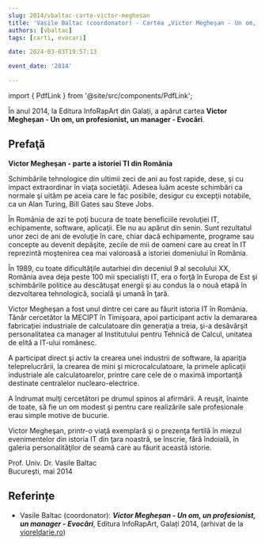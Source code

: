 ```yaml
---
slug: 2014/vbaltac-carte-victor-meghesan
title: 'Vasile Baltac (coordonator) - Cartea „Victor Megheșan - Un om, un profesionist, un manager - Evocări”'
authors: [vbaltac]
tags: [carti, evocari]

date: 2024-03-03T19:57:13

event_date: '2014'

---
```


import { PdfLink } from '@site/src/components/PdfLink';

În anul 2014, la Editura InfoRapArt din Galați, a apărut cartea
**Victor Megheșan - Un om, un profesionist, un manager - Evocări**.

<!-- truncate -->

## Prefaţă

**Victor Megheşan - parte a istoriei TI din
România**

Schimbările tehnologice din ultimii zeci de
ani au fost rapide, dese, şi cu impact extraordinar
în viaţa societăţii. Adesea luăm aceste schimbări
ca normale şi uităm pe aceia care le fac posibile,
desigur cu excepţii notabile, ca un Alan Turing,
Bill Gates sau Steve Jobs.

În România de azi te poţi bucura de toate
beneficiile revoluţiei IT, echipamente, software,
aplicaţii. Ele nu au apărut din senin. Sunt
rezultatul unor zeci de ani de evoluţie în care,
chiar dacă echipamente, programe sau concepte
au devenit depăşite, zecile de mii de oameni care
au creat în IT reprezintă moştenirea cea mai
valoroasă a istoriei domeniului în România.

În 1989, cu toate dificultăţile autarhiei din
deceniul 9 al secolului XX, România avea deja
peste 100 mii specialişti IT, era o forţă în Europa
de Est şi schimbările politice au descătuşat energii
şi au condus la o nouă etapă în dezvoltarea
tehnologică, socială şi umană în ţară.

Victor Megheşan a fost unul dintre cei care
au făurit istoria IT în România. Tânăr cercetător la
MECIPT în Timişoara, apoi participant activ la
demararea fabricaţiei industriale de calculatoare
din generaţia a treia, şi-a desăvârşit personalitatea
ca manager al Institutului pentru Tehnică de
Calcul, unitatea de elită a IT-ului românesc.

A participat direct şi activ la crearea unei
industrii de software, la apariţia teleprelucrării, la
crearea de mini şi microcalculatoare, la primele
aplicaţii industriale ale calculatoarelor, printre
care cele de o maximă importanţă destinate
centralelor nuclearo-electrice.

A îndrumat mulţi cercetători pe drumul
spinos al afirmării. A reuşit, înainte de toate, să fie
un om modest şi pentru care realizările sale
profesionale erau simple motive de bucurie.

Victor Megheşan, printr-o viaţă exemplară
şi o prezenţa fertilă în miezul evenimentelor din
istoria IT din ţara noastră, se înscrie, fără îndoială,
în galeria personalităţilor de seamă care au făurit
această istorie.

Prof. Univ. Dr. Vasile Baltac<br/>
Bucureşti, mai 2014

## Referințe

- Vasile Baltac (coordonator): _**Victor Megheșan - Un om, un profesionist, un manager - Evocări**_, Editura InfoRapArt, Galați 2014, (arhivat de la [vioreldarie.ro](https://www.vioreldarie.ro/Creatii/Vasile%20Baltac%20&%20colectiv%20-%20Victor%20Meghesan%20-%20Evocari%20Revizuit.pdf)) <PdfLink href="https://github.com/cronica-it/arhiva/releases/download/2014/vbaltac-victor-meghesan-evocari-revizuit.pdf"/>
